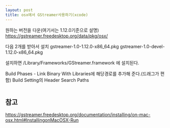 ```yaml
---
layout: post
title: osx에서 GStreamer사용하기(xcode)
---
```

원하는 버전을 다운(여기서는 1.12.0기준으로 설명)
https://gstreamer.freedesktop.org/data/pkg/osx/

다음 2개를 받아서 설치
gstreamer-1.0-1.12.0-x86_64.pkg
gstreamer-1.0-devel-1.12.0-x86_64.pkg

설치하면 /Library/Frameworks/GStreamer.framework 에 설치된다.

Build Phases - Link Binary With Libraries에 해당경로를 추가해 준다.(드래그가 편함)
Build Setting의 Header Search Paths
```

```


## 참고
https://gstreamer.freedesktop.org/documentation/installing/on-mac-osx.html#InstallingonMacOSX-Run




